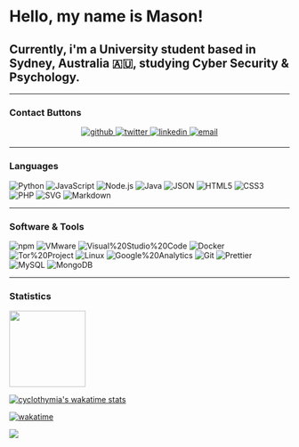 # Hello, my name is Mason!

## Currently, i'm a University student based in Sydney, Australia 🇦🇺, studying Cyber Security & Psychology.

---

### Contact Buttons

<div align="center">
<a href="https://github.com/cyclothymia" target="_blank">
<img src=https://img.shields.io/badge/github-%2324292e.svg?&style=for-the-badge&logo=github&logoColor=white alt=github style="margin-bottom: 5px;" />
</a>
<a href="https://twitter.com/uu2" target="_blank">
<img src=https://img.shields.io/badge/twitter-%2300acee.svg?&style=for-the-badge&logo=twitter&logoColor=white alt=twitter style="margin-bottom: 5px;" />
</a>
<a href="https://linkedin.com/in/pacify" target="_blank">
<img src=https://img.shields.io/badge/linkedin-%231E77B5.svg?&style=for-the-badge&logo=linkedin&logoColor=white alt=linkedin style="margin-bottom: 5px;" />
</a>
<a href="mailto:m@rrr.tf" target="_blank">
<img src=https://img.shields.io/badge/email-%23000000.svg?&style=for-the-badge&logo=email&logoColor=white alt=email style="margin-bottom: 5px;" />
</a>
</div>

---

### Languages
![Python](https://img.shields.io/badge/-Python-2496ED?style=flat-plastic&logo=python&logoColor=white)
![JavaScript](https://img.shields.io/badge/-JavaScript-F7DF1E?style=flat-plastic&logo=javascript&logoColor=white)
![Node.js](https://img.shields.io/badge/-Node.js-339933?style=flat-plastic&logo=nodedotjs&logoColor=white)
![Java](https://img.shields.io/badge/-Java-007396?style=flat-plastic&logo=java&logoColor=white)
![JSON](https://img.shields.io/badge/-JSON-000000?style=flat-plastic&logo=json&logoColor=white)
![HTML5](https://img.shields.io/badge/-HTML5-E34F26?style=flat-plastic&logo=html5&logoColor=white)
![CSS3](https://img.shields.io/badge/-CSS3-1572B6?style=flat-plastic&logo=css3&logoColor=white)
![PHP](https://img.shields.io/badge/-PHP-777BB4?style=flat-plastic&logo=php&logoColor=white)
![SVG](https://img.shields.io/badge/-SVG-FFB13B?style=flat-plastic&logo=svg&logoColor=white)
![Markdown](https://img.shields.io/badge/-Markdown-000000?style=flat-plastic&logo=markdown&logoColor=white)

---

### Software & Tools
![npm](https://img.shields.io/badge/-npm-CB3837?style=flat-plastic&logo=npm&logoColor=white)
![VMware](https://img.shields.io/badge/-VMware-607078?style=flat-plastic&logo=vmware&logoColor=white)
![Visual%20Studio%20Code](https://img.shields.io/badge/-Visual%20Studio%20Code-007ACC?style=flat-plastic&logo=visualstudiocode&logoColor=white)
![Docker](https://img.shields.io/badge/-Docker-2496ED?style=flat-plastic&logo=docker&logoColor=white)
![Tor%20Project](https://img.shields.io/badge/-Tor%20Project-7E4798?style=flat-plastic&logo=torproject&logoColor=white)
![Linux](https://img.shields.io/badge/-Linux-FCC624?style=flat-plastic&logo=linux&logoColor=white)
![Google%20Analytics](https://img.shields.io/badge/-Google%20Analytics-E37400?style=flat-plastic&logo=googleanalytics&logoColor=white)
![Git](https://img.shields.io/badge/-Git-F05032?style=flat-plastic&logo=git&logoColor=white)
![Prettier](https://img.shields.io/badge/-Prettier-F7B93E?style=flat-plastic&logo=prettier&logoColor=white)
![MySQL](https://img.shields.io/badge/-MySQL-4479A1?style=flat-plastic&logo=mysql&logoColor=white)
![MongoDB](https://img.shields.io/badge/-MongoDB-47A248?style=flat-plastic&logo=mongodb&logoColor=white)

---

### Statistics

<a href="https://github.com/cyclothymia"><img height="137px" src="https://github-readme-stats.vercel.app/api?username=cyclothymia&hide_title=true&hide_border=true&show_icons=true&include_all_commits=true&count_private=true&line_height=21&text_color=000&icon_color=000&bg_color=0,ea6161,ffc64d,fffc4d,52fa5a&theme=graywhite" /></a>

[![cyclothymia's wakatime stats](https://github-readme-stats.vercel.app/api/wakatime?username=mmm&style=compact&bg_color=0,ea6161,ffc64d,fffc4d,52fa5a)](https://github.com/anuraghazra/github-readme-stats)

[![wakatime](https://wakatime.com/badge/user/b1bbca7a-97bf-49bf-9214-4ffdf989dc8e.svg)](https://wakatime.com/@b1bbca7a-97bf-49bf-9214-4ffdf989dc8e)

<div align="centre">
<img src="https://komarev.com/ghpvc/?username=cyclothymia&&style=flat-square" align="center" />
</div>
